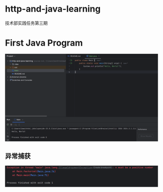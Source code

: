 # http-and-java-learning

技术部实践任务第三期


# First Java Program

![img.png](assets/helloworld.png)

## 异常捕获

![img.png](assets/exception.png)

